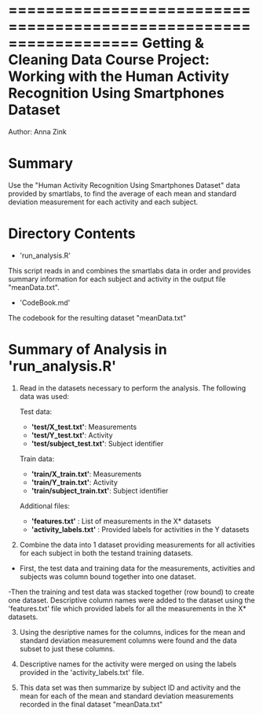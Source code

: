 ==================================================================
Getting & Cleaning Data Course Project: Working with the 
Human Activity Recognition Using Smartphones Dataset
==================================================================
Author: Anna Zink

Summary
==================================================================
Use the "Human Activity Recognition Using Smartphones Dataset" data
provided by smartlabs, to find the average of each mean and standard
deviation measurement for each activity and each subject.

Directory Contents
==================================================================

- 'run_analysis.R' 

This script reads in and combines the smartlabs data in order and provides
summary information for each subject and activity in the output file "meanData.txt".

- 'CodeBook.md' 

The codebook for the resulting dataset "meanData.txt"

Summary of Analysis in 'run_analysis.R'
======================================

1. Read in the datasets necessary to perform the analysis. The following data was used: 

	Test data:
	- **'test/X_test.txt'**: Measurements
	- **'test/Y_test.txt'**: Activity
	- **'test/subject_test.txt'**: Subject identifier

	Train data:
	- **'train/X_train.txt'**: Measurements
	- **'train/Y_train.txt'**: Activity 
	- **'train/subject_train.txt'**: Subject identifier

	Additional files:
	- **'features.txt'** : List of measurements in the X* datasets
	- **'activity_labels.txt'** : Provided labels for activities in the Y datasets

2. Combine the data into 1 dataset providing measurements for all activities 
for each subject in both the testand training datasets. 

 - First, the test data and training data for the measurements, activities and subjects was 
column bound together into one dataset. 

 -Then the training and test data was stacked together (row bound) to create one dataset. 
Descriptive column names were added to the dataset using the 'features.txt' file which
provided labels for all the measurements in the X* datasets. 

3. Using the desriptive names for the columns, indices for the mean and standard
deviation measurement columns were found and the data subset to just these columns.

4. Descriptive names for the activity were merged on using the labels
provided in the 'activity_labels.txt' file. 

5. This data set was then summarize by subject ID and activity and the mean for each of the
mean and standard deviation measurements recorded in the final dataset "meanData.txt"
